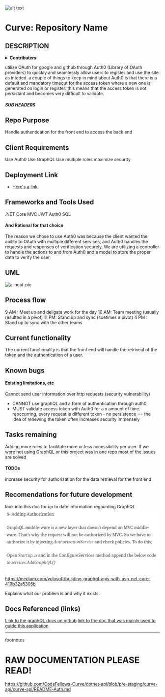 <br>

![alt text](https://github.com/CodeFellows-Curve/project-resources/blob/master/assets/logoSnip.JPG)
# Curve: Repository Name

## DESCRIPTION

<details>
  <summary><b>Contributers</b></summary>
    <ul>
      <li>Tanner Percival</li>
      <li>Andrew Roska</li>
      <li>Ben Taylor</li>
    </ul>
</details>


utilize OAuth for google and github through Auth0 (Library of OAuth providers) to quickly and seamlessly allow users to register and use the site as inteded. a couple of things to keep in mind about Auth0 is that there is a default and mandatory 
timeout for the access token where a new one is generated on login or register. this means that the access token is not persistant and becomes very difficult to validate. 


##### SUB HEADERS


## Repo Purpose

Handle authentication for the front end to access the back end

## Client Requirements


Use Auth0
Use GraphQL
Use multiple roles
maximize security

## Deployment Link


* [Here's a link](http://someurl.link)


## Frameworks and Tools Used

.NET Core 
MVC
JWT
Auth0
SQL

#### And Rational for that choice

The reason we chose to use Auth0 was because the client wanted the ability to OAuth with multiple different services, and Auth0 handles the requests and responses of verification 
securely. We are utilizing a controller to handle the actions to and from Auth0 and a model to store the proper data to verify the user

## UML

![a-neat-pic](http://someurl.link)


## Process flow


9 AM : Meet up and deligate work for the day 
10 AM: Team meeting (usually resulted in a pivot)
11  PM: Stand up and sync (soetimes a pivot)
4 PM : Stand up to sync with the other teams

## Current functionality

The current functionality is that the front end will handle the retriveal of the token and the authentication of a user.

## Known bugs 

#### Existing limitations, etc
Cannot send user information over http requests (security vulnerability)
- CANNOT use graphQL and a form of authentication through auth0
- MUST validate access token with Auth0 for a x amount of time. reoccurring, every request is different token - no persistence == the idea of renewing the token often increases security immensely


## Tasks remaining 

Adding more roles to facilitate more or less accessibility per user.
If we were not using GraphQL or this project was in one repo most of the issues are solved

#### TODOs


increase security for authorization for the data retrieval for the front end

## Recomendations for future development


look into this doc for up to date information regaurding GraphQL
![image of known solution proof on github ](assets/MediumBlog.JPG)
https://medium.com/volosoft/building-graphql-apis-with-asp-net-core-419b32a5305b

Explains what our problem is and why it exists.
## Docs Referenced (links)


[Link to the graphQL docs on github](https://github.com/graphql-dotnet/authorization)
[link to the doc that was mainly used to guide this application](https://medium.com/volosoft/building-graphql-apis-with-asp-net-core-419b32a5305b)




<!-- ##### SUB HEADERS -->
<!--
 xof nworb kciuq eht xof nworb kciuq eht xof nworb kciuq eht xof nworb kciuq eht xof nworb kciuq eht xof nworb kciuq eht xof nworb kciuq eht xof nworb kciuq eht xof nworb kciuq eht xof nworb kciuq eht xof nworb kciuq eht xof nworb kciuq eht xof nworb kciuq eht 
-->
***

footnotes
# RAW DOCUMENTATION PLEASE READ!
https://github.com/CodeFellows-Curve/dotnet-api/blob/pre-staging/curve-api/curve-api/README-Auth.md


<!-- Lengthy lists of things? Use: -->
<!--
<details>
  <summary><b>List Title</b></summary>
    <ul>
      <li></li>
      <li></li>
      <li></li>
      <li></li>
    </ul>
</details>
 -->

<!-- Endpoints? Methods? Arguments? Can use: -->
<!-- 
| Method | Use | Big O Time | Big O Space | IN | OUT |
| :----------- | :----------- | :-------------: | :-------------: | :-----------: | :-----------: |
| Method | desc | O(n) | O(n) | DICT | LIST |
 -->
